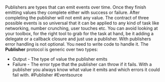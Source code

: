 Publishers are types that can emit events over time. Once they finish emitting values they complete either with success or failure.
After completing the publisher will not emit any value.
The contract of three possible events is so universal that it can be applied to any kind of task like networking, number crunching, user touches etc.
You can avoid looking at your toolbox, for the right tool to grab for the task at hand, be it adding a delegate or a callback closure and just use a publisher.
With publishers error handling is not optional. You need to write code to handle it.
The **Publisher** protocol is generic over two types:
- Output - The type of value the publisher emits
- Failure - The error type that the publisher can throw if it fails.
With a publisher you always know what value it emits and which errors it could fail with.
#Publisher #Eventsource

